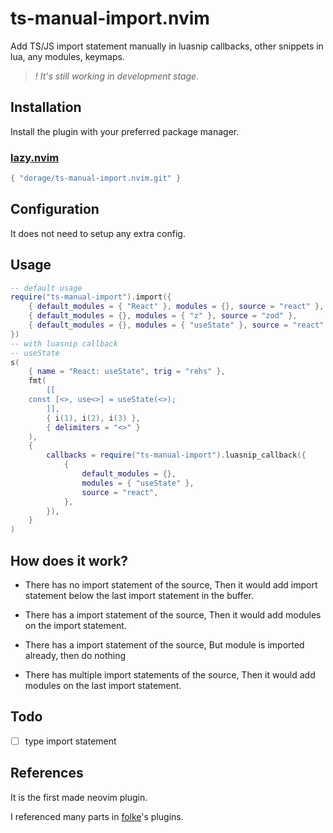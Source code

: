 # ts-manual-import.nvim

Add TS/JS import statement manually in luasnip callbacks, other snippets in lua, any modules, keymaps.

> *! It's still working in development stage.*
<!-- TODO: import video -->

## Installation

Install the plugin with your preferred package manager.

### [lazy.nvim](https://github.com/folke/lazy.nvim)

```lua
{ "dorage/ts-manual-import.nvim.git" }
```

## Configuration

It does not need to setup any extra config.

## Usage

``` lua
-- default usage
require("ts-manual-import").import({
	{ default_modules = { "React" }, modules = {}, source = "react" },
	{ default_modules = {}, modules = { "z" }, source = "zod" },
	{ default_modules = {}, modules = { "useState" }, source = "react" },
})
-- with luasnip callback
-- useState
s(
	{ name = "React: useState", trig = "rehs" },
	fmt(
		[[
	const [<>, use<>] = useState(<>);
		]],
		{ i(1), i(2), i(3) },
		{ delimiters = "<>" }
	),
	{
		callbacks = require("ts-manual-import").luasnip_callback({
			{
				default_modules = {},
				modules = { "useState" },
				source = "react",
			},
		}),
	}
)
```

## How does it work?

- There has no import statement of the source, Then it would add import statement below the last import statement in the buffer.

- There has a import statement of the source, Then it would add modules on the import statement.

- There has a import statement of the source, But module is imported already, then do nothing

- There has multiple import statements of the source, Then it would add modules on the last import statement.

## Todo

- [ ] type import statement

## References

It is the first made neovim plugin.

I referenced many parts in [folke](https://github.com/folke)'s plugins.
